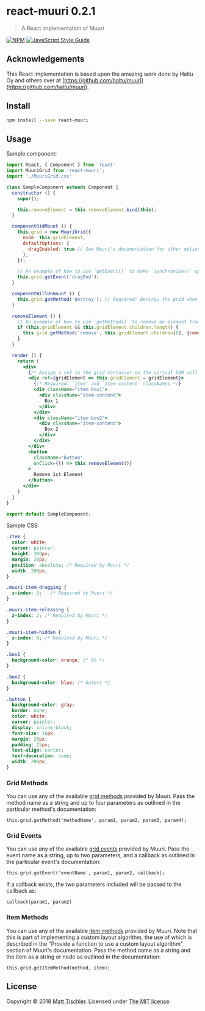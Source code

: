 # react-muuri 0.2.1

> A React implementation of Muuri

[![NPM](https://img.shields.io/npm/v/react-muuri.svg)](https://www.npmjs.com/package/react-muuri) [![JavaScript Style Guide](https://img.shields.io/badge/code_style-standard-brightgreen.svg)](https://standardjs.com)

## Acknowledgements
This React implementation is based upon the amazing work done by Haltu Oy and others over at [https://github.com/haltu/muuri](https://github.com/haltu/muuri).

## Install

```bash
npm install --save react-muuri
```

## Usage

Sample component:
```jsx
import React, { Component } from 'react'
import MuuriGrid from 'react-muuri';
import './MuuriGrid.css'

class SampleComponent extends Component {
  constructor () {
    super();

    this.removeElement = this.removeElement.bind(this);
  }

  componentDidMount () {
    this.grid = new MuuriGrid({
      node: this.gridElement,
      defaultOptions: {
        dragEnabled: true // See Muuri's documentation for other option overrides.
      },
    });

    // An example of how to use `getEvent()` to make `synchronize()` update the grid.
    this.grid.getEvent('dragEnd');
  }

  componentWillUnmount () {
    this.grid.getMethod('destroy'); // Required: Destroy the grid when the component is unmounted.
  }

  removeElement () {
    // An example of how to use `getMethod()` to remove an element from the grid.
    if (this.gridElement && this.gridElement.children.length) {
      this.grid.getMethod('remove', this.gridElement.children[0], {removeElements: true});
    }
  }

  render () {
    return (
      <div>
        {/* Assign a ref to the grid container so the virtual DOM will ignore it for now (WIP). */}
        <div ref={gridElement => this.gridElement = gridElement}>
          {/* Required: `item` and `item-content` classNames */}
          <div className="item box1">
            <div className="item-content">
              Box 1
            </div>
          </div>
          <div className="item box2">
            <div className="item-content">
              Box 2
            </div>
          </div>
        </div>
        <button
          className="button"
          onClick={() => this.removeElement()}
        >
          Remove 1st Element
        </button>
      </div>
    )
  }
}

export default SampleComponent;
```

Sample CSS:

```css
.item {
  color: white;
  cursor: pointer;
  height: 200px;
  margin: 20px;
  position: absolute; /* Required by Muuri */
  width: 200px;
}

.muuri-item-dragging {
  z-index: 3;   /* Required by Muuri */
}

.muuri-item-releasing {
  z-index: 2; /* Required by Muuri */
}

.muuri-item-hidden {
  z-index: 0; /* Required by Muuri */
}

.box1 {
  background-color: orange; /* Go */
}

.box2 {
  background-color: blue; /* Gators */
}

.button {
  background-color: gray;
  border: none;
  color: white;
  cursor: pointer;
  display: inline-block;
  font-size: 16px;
  margin: 20px;
  padding: 15px;
  text-align: center;
  text-decoration: none;
  width: 200px;
}
```

### Grid Methods
You can use any of the available [grid methods](https://github.com/haltu/muuri#grid-methods) provided by Muuri. Pass the method name as a string and up to four parameters as outlined in the particular method's documentation:

```
this.grid.getMethod('methodName', param1, param2, param3, param4);
```

### Grid Events
You can use any of the available [grid events](https://github.com/haltu/muuri#grid-events) provided by Muuri. Pass the event name as a string, up to two parameters, and a callback as outlined in the particular event's documentation:

```
this.grid.getEvent('eventName', param1, param2, callback);
```

If a callback exists, the two parameters included will be passed to the callback as:

```
callback(param1, param2)
```

### Item Methods
You can use any of the available [item methods](https://github.com/haltu/muuri#item-methods) provided by Muuri. Note that this is part of implementing a custom layout algorithm, the use of which is described in the "Provide a function to use a custom layout algorithm" section of Muuri's documentation. Pass the method name as a string and the item as a string or node as outlined in the documentation:

```
this.grid.getItemMethod(method, item);
```

## License

Copyright © 2018 [Matt Tischler](https://github.com/mjtischler). Licensed under [The MIT license](https://github.com/mjtischler/react-muuri/blob/develop/LICENSE.md).
